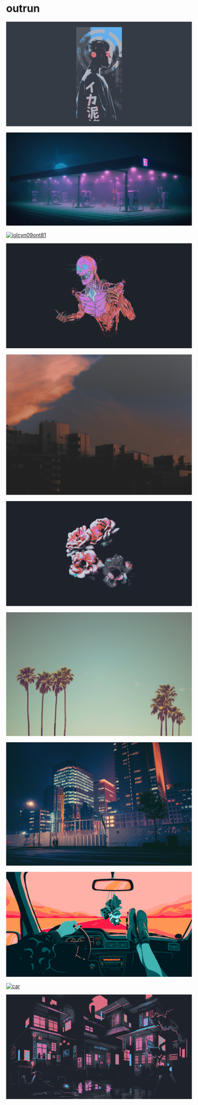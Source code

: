 # outrun

<a href="cyberpunk-g.png"><img alt="cyberpunk-g" src="cyberpunk-g.png"></a>

<a href="RDT_20210831_2145462921973183259472712.jpg"><img alt="RDT_20210831_2145462921973183259472712" src="RDT_20210831_2145462921973183259472712.jpg"></a>

<a href="iolcyn09ont81.jpg"><img alt="iolcyn09ont81" src="iolcyn09ont81.jpg"></a>

<a href="od_wallhaven-j5lk95.jpg"><img alt="od_wallhaven-j5lk95" src="od_wallhaven-j5lk95.jpg"></a>

<a href="outrun-skyscape.png"><img alt="outrun-skyscape" src="outrun-skyscape.png"></a>

<a href="r.jpg"><img alt="r" src="r.jpg"></a>

<a href="ev-U-8pVp66LOQ-unsplash.jpg"><img alt="ev-U-8pVp66LOQ-unsplash" src="ev-U-8pVp66LOQ-unsplash.jpg"></a>

<a href="wallhaven-k9oyrm.jpg"><img alt="wallhaven-k9oyrm" src="wallhaven-k9oyrm.jpg"></a>

<a href="feet-on-the-dashboard.png"><img alt="feet-on-the-dashboard" src="feet-on-the-dashboard.png"></a>

<a href="car.png"><img alt="car" src="car.png"></a>

<a href="neon.png"><img alt="neon" src="neon.png"></a>

